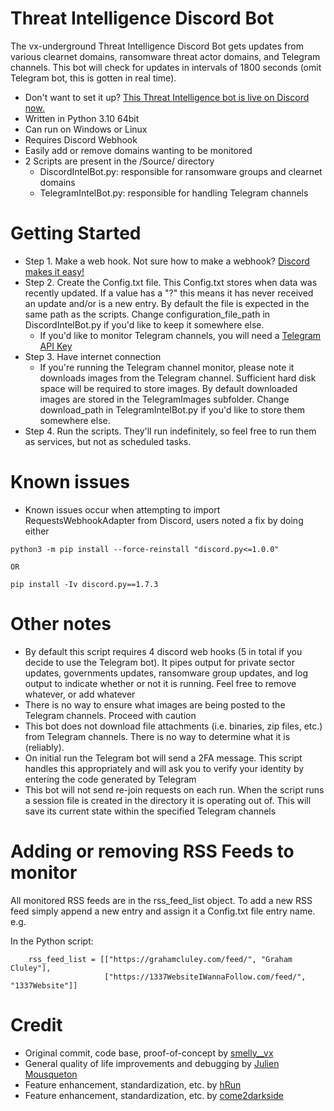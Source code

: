 # Threat Intelligence Discord Bot
The vx-underground Threat Intelligence Discord Bot gets updates from various clearnet domains, ransomware threat actor domains, and Telegram channels. This bot will check for updates in intervals of 1800 seconds (omit Telegram bot, this is gotten in real time).

* Don't want to set it up? [This Threat Intelligence bot is live on Discord now.](https://discord.com/invite/MSjAQe4PUy)
* Written in Python 3.10 64bit
* Can run on Windows or Linux
* Requires Discord Webhook
* Easily add or remove domains wanting to be monitored
* 2 Scripts are present in the /Source/ directory
    - DiscordIntelBot.py: responsible for ransomware groups and clearnet domains
    - TelegramIntelBot.py: responsible for handling Telegram channels

# Getting Started
* Step 1. Make a web hook. Not sure how to make a webhook? [Discord makes it easy!](https://support.discord.com/hc/en-us/articles/228383668-Intro-to-Webhooks)
* Step 2. Create the Config.txt file. This Config.txt stores when data was recently updated. If a value has a "?" this means it has never received an update and/or is a new entry. By default the file is expected in the same path as the scripts. Change configuration_file_path in DiscordIntelBot.py if you'd like to keep it somewhere else.
    - If you'd like to monitor Telegram channels, you will need a [Telegram API Key](https://core.telegram.org/api/obtaining_api_id)
* Step 3. Have internet connection
    - If you're running the Telegram channel monitor, please note it downloads images from the Telegram channel. Sufficient hard disk space will be required to store images. By default downloaded images are stored in the TelegramImages subfolder. Change download_path in TelegramIntelBot.py if you'd like to store them somewhere else.
* Step 4. Run the scripts. They'll run indefinitely, so feel free to run them as services, but not as scheduled tasks.

# Known issues
* Known issues occur when attempting to import RequestsWebhookAdapter from Discord, users noted a fix by doing either
```
python3 -m pip install --force-reinstall "discord.py<=1.0.0"

OR

pip install -Iv discord.py==1.7.3
```

# Other notes
* By default this script requires 4 discord web hooks (5 in total if you decide to use the Telegram bot). It pipes output for private sector updates, governments updates, ransomware group updates, and log output to indicate whether or not it is running. Feel free to remove whatever, or add whatever
* There is no way to ensure what images are being posted to the Telegram channels. Proceed with caution
* This bot does not download file attachments (i.e. binaries, zip files, etc.) from Telegram channels. There is no way to determine what it is (reliably).
* On initial run the Telegram bot will send a 2FA message. This script handles this appropriately and will ask you to verify your identity by entering the code generated by Telegram
* This bot will not send re-join requests on each run. When the script runs a session file is created in the directory it is operating out of. This will save its current state within the specified Telegram channels

# Adding or removing RSS Feeds to monitor
All monitored RSS feeds are in the rss_feed_list object. To add a new RSS feed simply append a new entry and assign it a Config.txt file entry name. e.g.

In the Python script:
```
    rss_feed_list = [["https://grahamcluley.com/feed/", "Graham Cluley"],
                     ["https://1337WebsiteIWannaFollow.com/feed/", "1337Website"]]
```

# Credit
- Original commit, code base, proof-of-concept by [smelly__vx](https://twitter.com/smelly__vx)
- General quality of life improvements and debugging by [Julien Mousqueton](https://github.com/JMousqueton)
- Feature enhancement, standardization, etc. by [hRun](https://github.com/hRun)
- Feature enhancement, standardization, etc. by [come2darkside](https://twitter.com/come2darkside_)
